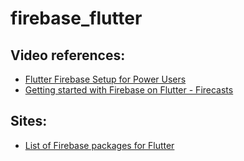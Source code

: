 # firebase_flutter

## Video references: 
- [Flutter Firebase Setup for Power Users](https://www.youtube.com/watch?v=Mx24wiPilHg)
- [Getting started with Firebase on Flutter - Firecasts](https://www.youtube.com/watch?v=EXp0gq9kGxI)

## Sites: 
- [List of Firebase packages for Flutter](https://firebase.flutter.dev/)
